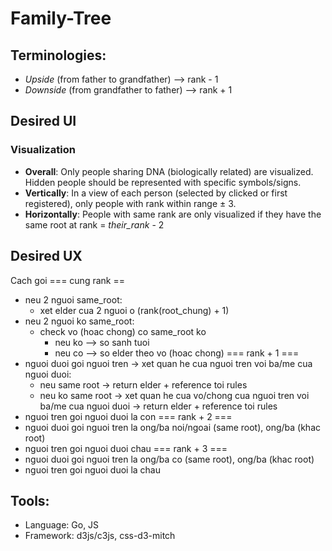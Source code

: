 # Family-Tree

## Terminologies:
- _Upside_ (from father to grandfather) --> rank - 1
- _Downside_ (from grandfather to father) --> rank + 1

## Desired UI
### Visualization
- **Overall**: Only people sharing DNA (biologically related) are visualized. Hidden people should be represented with specific symbols/signs.
- **Vertically**: In a view of each person (selected by clicked or first registered), only people with rank within range $\pm$ 3.
- **Horizontally**: People with same rank are only visualized if they have the same root at rank = *their_rank* - 2

## Desired UX
Cach goi
=== cung rank ==
- neu 2 nguoi same_root:
    + xet elder cua 2 nguoi o (rank(root_chung) + 1)
- neu 2 nguoi ko same_root:
    + check vo (hoac chong) co same_root ko
        - neu ko --> so sanh tuoi
        - neu co --> so elder theo vo (hoac chong)
=== rank + 1 ===
- nguoi duoi goi nguoi tren -> xet quan he cua nguoi tren voi ba/me cua nguoi duoi:
    + neu same root -> return elder + reference toi rules
    + neu ko same root -> xet quan he cua vo/chong cua nguoi tren voi ba/me cua nguoi duoi -> return elder + reference toi rules
- nguoi tren goi nguoi duoi la con
=== rank + 2 ===
- nguoi duoi goi nguoi tren la ong/ba noi/ngoai (same root), ong/ba (khac root)
- nguoi tren goi nguoi duoi chau
=== rank + 3 ===
- nguoi duoi goi nguoi tren la ong/ba co (same root), ong/ba (khac root)
- nguoi tren goi nguoi duoi la chau

## Tools:
- Language: Go, JS
- Framework: d3js/c3js, css-d3-mitch